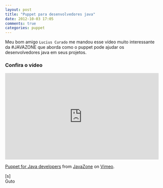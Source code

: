 ```yaml
---
layout: post
title: "Puppet para desenvolvedores java"
date: 2012-10-03 17:05
comments: true
categories: puppet
---
```


Meu bom amigo `Lucius Curado` me mandou esse vídeo muito interessante da #JAVAZONE que aborda como o puppet pode ajudar os desenvolvedores java em seus projetos.

### Confira o vídeo

<iframe src="http://player.vimeo.com/video/49483627" width="500" height="281" frameborder="0" webkitAllowFullScreen mozallowfullscreen allowFullScreen></iframe> <p><a href="http://vimeo.com/49483627">Puppet for Java developers</a> from <a href="http://vimeo.com/javazone">JavaZone</a> on <a href="http://vimeo.com">Vimeo</a>.</p>

[s]<br>
Guto
